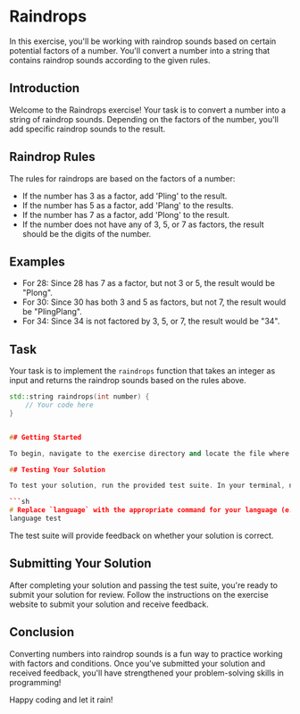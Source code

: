 # Raindrops

In this exercise, you'll be working with raindrop sounds based on certain potential factors of a number. You'll convert a number into a string that contains raindrop sounds according to the given rules.

## Introduction

Welcome to the Raindrops exercise! Your task is to convert a number into a string of raindrop sounds. Depending on the factors of the number, you'll add specific raindrop sounds to the result.

## Raindrop Rules

The rules for raindrops are based on the factors of a number:

- If the number has 3 as a factor, add 'Pling' to the result.
- If the number has 5 as a factor, add 'Plang' to the results.
- If the number has 7 as a factor, add 'Plong' to the result.
- If the number does not have any of 3, 5, or 7 as factors, the result should be the digits of the number.

## Examples

- For 28: Since 28 has 7 as a factor, but not 3 or 5, the result would be "Plong".
- For 30: Since 30 has both 3 and 5 as factors, but not 7, the result would be "PlingPlang".
- For 34: Since 34 is not factored by 3, 5, or 7, the result would be "34".

## Task

Your task is to implement the `raindrops` function that takes an integer as input and returns the raindrop sounds based on the rules above.

```cpp
std::string raindrops(int number) {
    // Your code here
}


## Getting Started

To begin, navigate to the exercise directory and locate the file where you need to implement the `raindrops` function.

## Testing Your Solution

To test your solution, run the provided test suite. In your terminal, navigate to the exercise directory and run the following command:

```sh
# Replace `language` with the appropriate command for your language (e.g., python, java, etc.)
language test
```

The test suite will provide feedback on whether your solution is correct.

## Submitting Your Solution

After completing your solution and passing the test suite, you're ready to submit your solution for review. Follow the instructions on the exercise website to submit your solution and receive feedback.

## Conclusion

Converting numbers into raindrop sounds is a fun way to practice working with factors and conditions. Once you've submitted your solution and received feedback, you'll have strengthened your problem-solving skills in programming!

Happy coding and let it rain!
